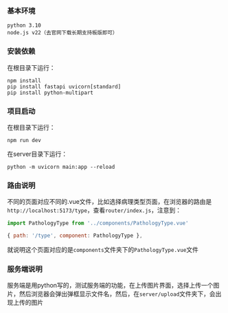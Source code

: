 ### 基本环境

```
python 3.10
node.js v22（去官网下载长期支持板版即可）
```

### 安装依赖

在根目录下运行：

```
npm install
pip install fastapi uvicorn[standard]
pip install python-multipart
```

### 项目启动

在根目录下运行：

```
npm run dev
```

在server目录下运行：

```
python -m uvicorn main:app --reload
```

### 路由说明

不同的页面对应不同的.vue文件，比如选择病理类型页面，在浏览器的路由是``http://localhost:5173/type``，查看`router/index.js`，注意到：

```js
import PathologyType from '../components/PathologyType.vue'

{ path: '/type', component: PathologyType },
```

就说明这个页面对应的是`components`文件夹下的`PathologyType.vue`文件

### 服务端说明

服务端是用python写的，测试服务端的功能，在上传图片界面，选择上传一个图片，然后浏览器会弹出弹框显示文件名，然后，在`server/upload`文件夹下，会出现上传的图片
